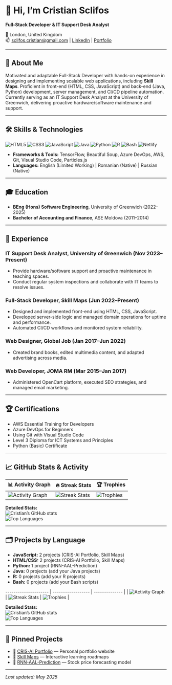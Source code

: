 # 👋 Hi, I’m Cristian Sclifos

**Full-Stack Developer & IT Support Desk Analyst**

📍 London, United Kingdom  
📫 sclifos.cristian@gmail.com | [LinkedIn](https://www.linkedin.com/in/cristian-sclifos-01525b162) | [Portfolio](https://cris-ai.com)

---

## 🔎 About Me

Motivated and adaptable Full-Stack Developer with hands-on experience in designing and implementing scalable web applications, including **Skill Maps**. Proficient in front-end (HTML, CSS, JavaScript) and back-end (Java, Python) development, server management, and CI/CD pipeline automation. Currently serving as an IT Support Desk Analyst at the University of Greenwich, delivering proactive hardware/software maintenance and support.

---

## 🛠️ Skills & Technologies

![HTML5](https://img.shields.io/badge/-HTML5-E34F26?logo=html5) ![CSS3](https://img.shields.io/badge/-CSS3-1572B6?logo=css3) ![JavaScript](https://img.shields.io/badge/-JavaScript-F7DF1E?logo=javascript) ![Java](https://img.shields.io/badge/-Java-007396?logo=java) ![Python](https://img.shields.io/badge/-Python-3776AB?logo=python) ![R](https://img.shields.io/badge/-R-276DC3?logo=r) ![Bash](https://img.shields.io/badge/-Bash-4EAA25?logo=gnu-bash) ![Netlify](https://img.shields.io/badge/-Netlify-00C7B7?logo=netlify)

- **Frameworks & Tools:** TensorFlow, Beautiful Soup, Azure DevOps, AWS, Git, Visual Studio Code, Particles.js
- **Languages:** English (Limited Working) | Romanian (Native) | Russian (Native)

---

## 🎓 Education

- **BEng (Hons) Software Engineering**, University of Greenwich (2022–2025)
- **Bachelor of Accounting and Finance**, ASE Moldova (2011–2014)

---

## 💼 Experience

### IT Support Desk Analyst, University of Greenwich (Nov 2023–Present)
- Provide hardware/software support and proactive maintenance in teaching spaces.
- Conduct regular system inspections and collaborate with IT teams to resolve issues.

### Full-Stack Developer, Skill Maps (Jun 2022–Present)
- Designed and implemented front-end using HTML, CSS, JavaScript.
- Developed server-side logic and managed domain operations for uptime and performance.
- Automated CI/CD workflows and monitored system reliability.

### Web Designer, Global Job (Jan 2017–Jun 2022)
- Created brand books, edited multimedia content, and adapted advertising across media.

### Web Developer, JOMA RM (Mar 2015–Jan 2017)
- Administered OpenCart platform, executed SEO strategies, and managed email marketing.

---

## 🏆 Certifications

- AWS Essential Training for Developers  
- Azure DevOps for Beginners  
- Using Git with Visual Studio Code  
- Level 3 Diploma for ICT Systems and Principles  
- Python (Basic) Certificate

---

## 📈 GitHub Stats & Activity

| **📊 Activity Graph** | **🔥 Streak Stats** | **🏆 Trophies** |
| --------------------- | ------------------ | --------------- |
| ![Activity Graph](https://activity-graph.herokuapp.com/graph?username=CSwebD&theme=react-dark&hide_border=true) | ![Streak Stats](https://github-readme-streak-stats.herokuapp.com/?user=CSwebD&theme=dark&hide_border=true) | ![Trophies](https://github-profile-trophy.vercel.app/?username=CSwebD&theme=dark&row=1&column=3&margin-w=10) |

**Detailed Stats:**  
![Cristian’s GitHub stats](https://github-readme-stats.vercel.app/api?username=CSwebD&show_icons=true&theme=dark&include_all_commits=true&count_private=true)  
![Top Languages](https://github-readme-stats.vercel.app/api/top-langs/?username=CSwebD&layout=compact&theme=dark)

---

## 🗂️ Projects by Language

- **JavaScript:** 2 projects (CRIS-AI Portfolio, Skill Maps)
- **HTML/CSS:** 2 projects (CRIS-AI Portfolio, Skill Maps)
- **Python:** 1 project (RNN-AAL-Prediction)
- **Java:** 0 projects (add your Java projects)
- **R:** 0 projects (add your R projects)
- **Bash:** 0 projects (add your Bash scripts)

--------------------- | ------------------ | -------------- |
| ![Activity Graph](https://activity-graph.herokuapp.com/graph?username=CSwebD&theme=react-dark&hide_border=true) | ![Streak Stats](https://github-readme-streak-stats.herokuapp.com/?user=CSwebD&theme=dark&hide_border=true) | ![Trophies](https://github-profile-trophy.vercel.app/?username=CSwebD&theme=dark&row=1&column=3&margin-w=10) |

**Detailed Stats:**  
![Cristian’s GitHub stats](https://github-readme-stats.vercel.app/api?username=CSwebD&show_icons=true&theme=dark&include_all_commits=true&count_private=true)  
![Top Languages](https://github-readme-stats.vercel.app/api/top-langs/?username=CSwebD&layout=compact&theme=dark)

---

## 📌 Pinned Projects

- 🔗 [CRIS-AI Portfolio](https://cris-ai.com) — Personal portfolio website
- 🔗 [Skill Maps](https://skill-maps.com) — Interactive learning roadmaps
- 🔗 [RNN-AAL-Prediction](https://github.com/CSwebD/RNN-AAL-Prediction) — Stock price forecasting model

---

*Last updated: May 2025*
